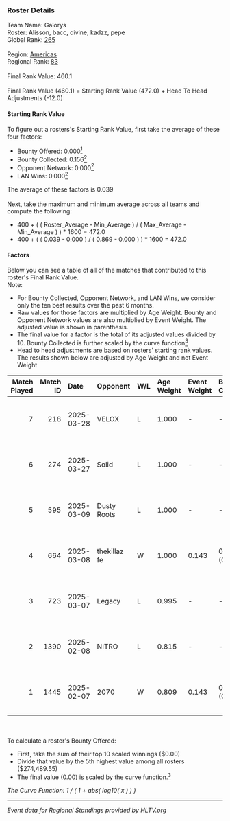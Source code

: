 ### Roster Details<br />
Team Name: Galorys<br />
Roster: Alisson, bacc, divine, kadzz, pepe<br />
Global Rank: [265](../../standings_global_2025_04_07.md)<br />
<br />
Region: [Americas]( ../../standings_americas_2025_04_07.md)<br />
Regional Rank: [83]( ../../standings_americas_2025_04_07.md)<br />
<br />
Final Rank Value:  460.1<br />
<br />
Final Rank Value (460.1) = Starting Rank Value (472.0) + Head To Head Adjustments (-12.0)<br />

#### Starting Rank Value<br />
To figure out a rosters's Starting Rank Value, first take the average of these four factors:<br />
- Bounty Offered: 0.000[<sup>1</sup>](#table2)
- Bounty Collected: 0.156[<sup>2</sup>](#table1)
- Opponent Network: 0.000[<sup>2</sup>](#table1)
- LAN Wins: 0.000[<sup>2</sup>](#table1)

The average of these factors is 0.039<br />
<br />
Next, take the maximum and minimum average across all teams and compute the following:<br />
- 400 + ( ( Roster_Average - Min_Average ) / ( Max_Average - Min_Average ) ) * 1600 = 472.0
- 400 + ( ( 0.039 - 0.000 ) / ( 0.869 - 0.000 ) ) * 1600 = 472.0


#### Factors<br />
Below you can see a table of all of the matches that contributed to this roster's Final Rank Value.<br />
Note:<br />

- For Bounty Collected, Opponent Network, and LAN Wins, we consider only the ten best results over the past 6 months.
- Raw values for those factors are multiplied by Age Weight. Bounty and Opponent Network values are also multiplied by Event Weight. The adjusted value is shown in parenthesis.
- The final value for a factor is the total of its adjusted values divided by 10. Bounty Collected is further scaled by the curve function[<sup>3</sup>](#curveFunction)
- Head to head adjustments are based on rosters' starting rank values. The results shown below are adjusted by Age Weight and not Event Weight
<span id="table1"></span><br />


| Match Played | Match ID | Date       | Opponent     | W/L | Age Weight | Event Weight | Bounty Collected | Opponent Network | LAN Wins  | H2H Adj. | Roster                             |
| -: | -: | :- | :- | :- | :- | :- | :- | :- | :- | -: | :- |
|            7 |      218 | 2025-03-28 | VELOX        | L   | 1.000      | -            | -                | -                | -         |   -16.04 | Alisson, bacc, divine, kadzz, pepe |
|            6 |      274 | 2025-03-27 | Solid        | L   | 1.000      | -            | -                | -                | -         |    -4.37 | Alisson, bacc, divine, kadzz, pepe |
|            5 |      595 | 2025-03-09 | Dusty Roots  | L   | 1.000      | -            | -                | -                | -         |    -6.91 | Alisson, bacc, divine, kadzz, pepe |
|            4 |      664 | 2025-03-08 | thekillaz fe | W   | 1.000      | 0.143        | 0.000 (0.000)    | 0.000 (0.000)    | 0 (0.000) |    15.85 | Alisson, bacc, divine, kadzz, pepe |
|            3 |      723 | 2025-03-07 | Legacy       | L   | 0.995      | -            | -                | -                | -         |    -3.02 | Alisson, bacc, divine, kadzz, pepe |
|            2 |     1390 | 2025-02-08 | NITRO        | L   | 0.815      | -            | -                | -                | -         |    -7.39 | Alisson, bacc, divine, kadzz, pepe |
|            1 |     1445 | 2025-02-07 | 2070         | W   | 0.809      | 0.143        | 0.000 (0.000)    | 0.000 (0.000)    | 0 (0.000) |     9.93 | Alisson, bacc, divine, kadzz, pepe |

<br />
<span id="table2"></span><br />
To calculate a roster's Bounty Offered:<br />

- First, take the sum of their top 10 scaled winnings ($0.00)
- Divide that value by the 5th highest value among all rosters ($274,489.55)
- The final value (0.00) is scaled by the curve function.[<sup>3</sup>](#curveFunction)

<span id="curveFunction"></span>_The Curve Function: 1 / ( 1 + abs( log10( x ) ) )_<br />

---
_Event data for Regional Standings provided by HLTV.org_<br />
